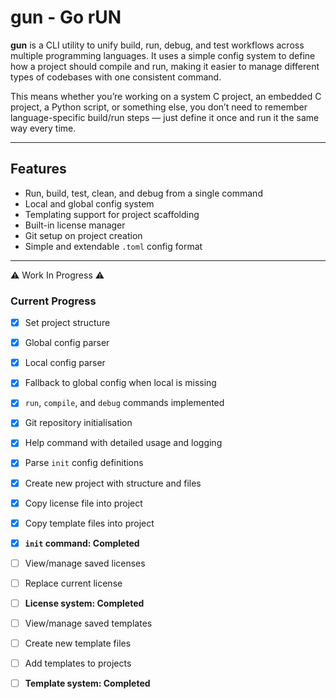 # gun - Go rUN

**gun** is a CLI utility to unify build, run, debug, and test workflows across multiple programming
languages. It uses a simple config system to define how a project should compile and run, making it
easier to manage different types of codebases with one consistent command.

This means whether you’re working on a system C project, an embedded C project, a Python script, or
something else, you don’t need to remember language-specific build/run steps — just define it once
and run it the same way every time.

---

## Features

- Run, build, test, clean, and debug from a single command
- Local and global config system
- Templating support for project scaffolding
- Built-in license manager
- Git setup on project creation
- Simple and extendable `.toml` config format

---

⚠️ Work In Progress  ⚠️

### Current Progress
- [x] Set project structure
- [x] Global config parser
- [x] Local config parser
- [x] Fallback to global config when local is missing
- [x] `run`, `compile`, and `debug` commands implemented
- [x] Git repository initialisation
- [x] Help command with detailed usage and logging
- [x] Parse `init` config definitions
- [x] Create new project with structure and files
- [x] Copy license file into project
- [x] Copy template files into project
- [x] **`init` command: Completed**
- [ ] View/manage saved licenses
- [ ] Replace current license
- [ ] **License system: Completed**
- [ ] View/manage saved templates
- [ ] Create new template files
- [ ] Add templates to projects
- [ ] **Template system: Completed**

